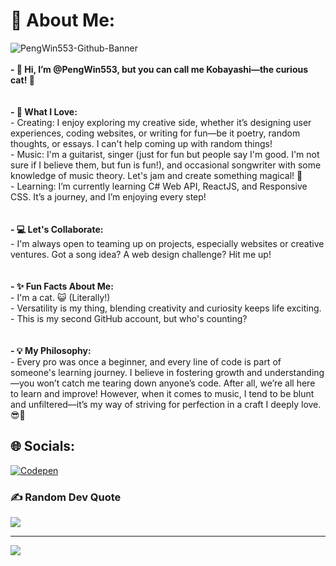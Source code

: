 # 💫 About Me:
![PengWin553-Github-Banner](https://github.com/user-attachments/assets/39c5b05c-c6e2-4c98-a30e-610ca828751d)<br><br>**- 👋 Hi, I’m @PengWin553, but you can call me **Kobayashi**—the curious cat! 🐾**<br><br><br>**- 🎨 What I Love:**<br>  - Creating: I enjoy exploring my creative side, whether it’s designing user experiences, coding websites, or writing for fun—be it poetry, random thoughts, or essays. I can't help coming up with random things!<br>  - Music: I'm a guitarist, singer (just for fun but people say I'm good. I'm not sure if I believe them, but fun is fun!), and occasional songwriter with some knowledge of music theory. Let's jam and create something magical! 🎸<br> - Learning: I’m currently learning C# Web API, ReactJS, and Responsive CSS. It’s a journey, and I’m enjoying every step!<br><br>  <br>**- 💻 Let's Collaborate:**<br>  - I'm always open to teaming up on projects, especially websites or creative ventures. Got a song idea? A web design challenge? Hit me up!<br><br><br>**- ✨ Fun Facts About Me:**<br>  - I'm a cat. 😺 (Literally!)<br>  - Versatility is my thing, blending creativity and curiosity keeps life exciting.<br>  - This is my second GitHub account, but who's counting?<br>    <br><br>**- 💡 My Philosophy:**<br>  - Every pro was once a beginner, and every line of code is part of someone's learning journey. I believe in fostering growth and understanding—you won’t catch me tearing down anyone’s code. After all, we’re all here to learn and improve! However, when it comes to music, I tend to be blunt and unfiltered—it’s my way of striving for perfection in a craft I deeply love. 😎🎸


## 🌐 Socials:
[![Codepen](https://img.shields.io/badge/Codepen-000000?style=for-the-badge&logo=codepen&logoColor=white)](https://codepen.io/PengWin553) 

### ✍️ Random Dev Quote
![](https://quotes-github-readme.vercel.app/api?type=horizontal&theme=radical)

---
[![](https://visitcount.itsvg.in/api?id=PengWin553&icon=10&color=0)](https://visitcount.itsvg.in)

<!-- Proudly created with GPRM ( https://gprm.itsvg.in ) -->
